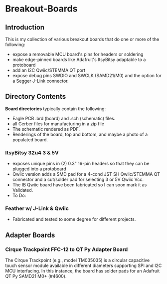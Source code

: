 # Breakout-Boards

## Introduction

This is my collection of various breakout boards that do one or more of the following:
  * expose a removable MCU board's pins for headers or soldering
  * make edge-pinned boards like Adafruit's ItsyBitsy adaptable to a protoboard
  * add an I2C Qwiic/STEMMA QT port
  * expose debug pins SWDIO and SWCLK (SAMD21/M0) and the option for a Segger J-Link connector.

## Directory Contents

__Board directories__ typically contain the following:
  * Eagle PCB .brd (board) and .sch (schematic) files.
  * all Gerber files for manufacturing in a zip file
  * The schematic rendered as PDF.
  * Renderings of the board, top and bottom, and maybe a photo of a populated board.

### ItsyBitsy 32u4 3 & 5V
  * exposes unique pins in (2) 0.3" 16-pin headers so that they can be plugged into a protoboard
  * Qwiic version adds a SMD pad for a 4-cond JST SH Qwiic/STEMMA QT connector and a cut/solder pad for selecting 3 or 5V Qwiic Vcc.
  * The IB Qwiic board have been fabricated so I can soon mark it as Validated.
  * To Do:

### Feather w/ J-Link & Qwiic
  * Fabricated and tested to some degree for different projects.

## Adapter Boards

### Cirque Trackpoint FFC-12 to QT Py Adapter Board

The Cirque Trackpoint (e.g., model TM035035) is a circular capacitive touch sensor module available in different diameters supporting SPI and I2C MCU interfacing. In this instance, the board has solder pads for an Adafruit QT Py SAMD21 M0+ (#4600).
